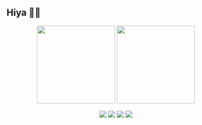 ## Hiya 🌸✨

<!--
**ishtardev/ishtardev** is a ✨ _special_ ✨ repository because its `README.md` (this file) appears on your GitHub profile.

Here are some ideas to get you started:

- 🔭 I’m currently working on ...
- 🌱 I’m currently learning ...
- 👯 I’m looking to collaborate on ...
- 🤔 I’m looking for help with ...
- 💬 Ask me about ...
- 📫 How to reach me: ...
- 😄 Pronouns: ...
- ⚡ Fun fact: ...
## 📊 My GitHub Stats  

![Ishtar's GitHub stats](https://github-readme-stats.vercel.app/api?username=ishtardev&show_icons=true&theme=radical)
-->
<p align="center">
  <img src="https://github-readme-stats.vercel.app/api/top-langs/?username=ishtardev&layout=compact&theme=radical" height="180"/>
  <img src="https://streak-stats.demolab.com/?user=ishtardev&theme=radical&hide_border=true" height="180"/>
</p>

<p align="center">
  <img src="https://img.shields.io/badge/AI×Web3-%23FFB6D9?style=for-the-badge" />
  <img src="https://img.shields.io/badge/Solana-Builder-%23D7B7FF?style=for-the-badge" />
  <img src="https://img.shields.io/badge/Next.js%20%7C%20Python-%23B8F0FF?style=for-the-badge" />
  <img src="https://img.shields.io/badge/Open%20Source-%F0%9F%92%96-%23FFE5F2?style=for-the-badge" />
</p>


